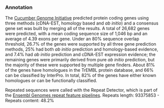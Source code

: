 ### Annotation

The [Cucumber Genome
Initiative](http://europepmc.org/abstract/MED/19881527) predicted
protein coding genes using three methods (cDNA-EST, homology based and
*ab initio*) and a consensus gene set was built by merging all of the
results. A total of 26,682 genes were predicted, with a mean coding
sequence size of 1,046 bp and an average of 4.39 exons per gene. Under
an 80% sequence overlap threshold, 26.7% of the genes were supported by
all three gene prediction methods, 25% had both *ab initio* prediction
and homology-based evidence, and 7.4% had *ab initio* prediction and
cDNA-EST expression evidence; the remaining genes were primarily derived
from pure *ab initio* prediction, but the majority of these were
supported by multiple gene finders. About 81% of the genes have
homologues in the TrEMBL protein database, and 66% can be classified by
InterPro. In total, 82% of the genes have either known homologues or can
be functionally classified.

Repeated sequences were called with the Repeat Detector, which is part of the [Ensembl Genomes repeat feature pipelines](http://plants.ensembl.org/info/genome/annotation/repeat_features.html). Repeats length: 93375853 - Repeats content: 48.2%
